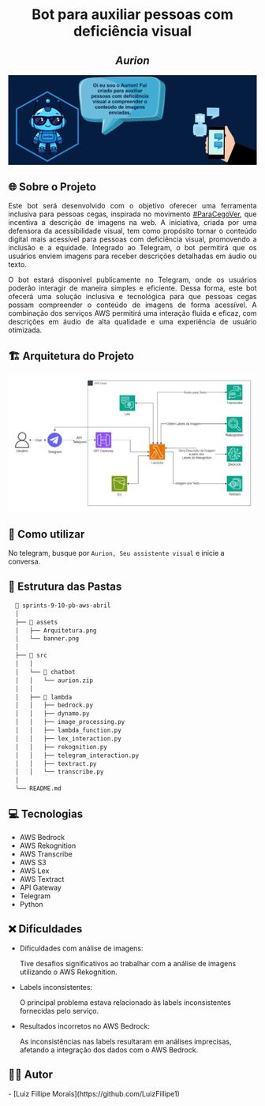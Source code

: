 <h1 align="center">Bot para auxiliar pessoas com deficiência visual </h1>
<h2 align="center"> <i>Aurion</i></h2>

![Imagem|Compass](assets/banner.png)

## 🌐 Sobre o Projeto

<p align="justify"> 
Este bot será desenvolvido com o objetivo oferecer uma ferramenta inclusiva para pessoas cegas, inspirada no movimento <a href="https://mwpt.com.br/criadora-do-projeto-pracegover-incentiva-descricao-de-imagens-na-web/">#ParaCegoVer</a>, que incentiva a descrição de imagens na web. A iniciativa, criada por uma defensora da acessibilidade visual, tem como propósito tornar o conteúdo digital mais acessível para pessoas com deficiência visual, promovendo a inclusão e a equidade. Integrado ao Telegram, o bot permitirá que os usuários enviem imagens para receber descrições detalhadas em áudio ou texto.
</p>

<p align="justify">
O bot estará disponível publicamente no Telegram, onde os usuários poderão interagir de maneira simples e eficiente. Dessa forma, este bot ofecerá uma solução inclusiva e tecnológica para que pessoas cegas possam compreender o conteúdo de imagens de forma acessível. A combinação dos serviços AWS permitirá uma interação fluida e eficaz, com descrições em áudio de alta qualidade e uma experiência de usuário otimizada.
</p>

## 🏗️ Arquitetura do Projeto

![Imagem](assets/Arquitetura.png)

## 🚀 Como utilizar

No telegram, busque por `Aurion, Seu assistente visual` e inicie a conversa.

## 📂 Estrutura das Pastas

```bash
  📁 sprints-9-10-pb-aws-abril
  │
  ├── 📁 assets
  │   ├── Arquitetura.png
  │   └── banner.png
  │
  ├── 📁 src
  │   │
  │   └── 📁 chatbot
  │   │   └── aurion.zip
  │   │
  │   ├── 📁 lambda
  │   │   ├── bedrock.py
  │   │   ├── dynamo.py
  │   │   ├── image_processing.py
  │   │   ├── lambda_function.py
  │   │   ├── lex_interaction.py
  │   │   ├── rekognition.py
  │   │   ├── telegram_interaction.py
  │   │   ├── textract.py
  │   │   └── transcribe.py
  │
  └── README.md
```

## 💻 Tecnologias

- AWS Bedrock
- AWS Rekognition
- AWS Transcribe
- AWS S3
- AWS Lex
- AWS Textract
- API Gateway
- Telegram
- Python

## ❌ Dificuldades

- Dificuldades com análise de imagens:
  <p>Tive desafios significativos ao trabalhar com a análise de imagens utilizando o AWS Rekognition.</p>

- Labels inconsistentes:
  <p>O principal problema estava relacionado às labels inconsistentes fornecidas pelo serviço.</p>

- Resultados incorretos no AWS Bedrock:
  <p>As inconsistências nas labels resultaram em análises imprecisas, afetando a integração dos dados com o AWS Bedrock.</p>

## 👨‍💻 Autor

<div>
- [Luiz Fillipe Morais](https://github.com/LuizFillipe1)
</div>
